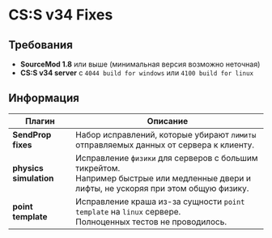# CS:S v34 Fixes

## Требования
- **SourceMod 1.8** или выше (минимальная версия возможно неточная)
- **CS:S v34 server** с ``4044 build for windows`` или ``4100 build for linux``

## Информация
| Плагин | Описание |
| --- | --- |
| **SendProp fixes** | Набор исправлений, которые убирают ``лимиты`` отправляемых данных от сервера к клиенту. |
| **physics simulation** | Исправление ``физики`` для серверов с большим тикрейтом.<br/>Например быстрые или медленные двери и лифты, не ускоряя при этом общую физику. |
| **point template** | Исправление краша из-за сущности ``point template`` на ``linux`` сервере.<br/>Полноценных тестов не проводилось. |